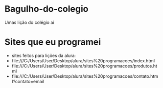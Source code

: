 # Bagulho-do-colegio
Umas lição do colégio ai

# Sites que eu programei
- sites feitos para lições da alura:
- file:///C:/Users/User/Desktop/alura/sites%20programacoes/index.html
- file:///C:/Users/User/Desktop/alura/sites%20programacoes/produtos.html
- file:///C:/Users/User/Desktop/alura/sites%20programacoes/contato.html?contato=email
